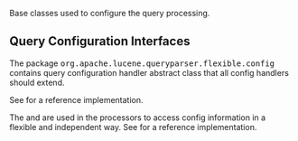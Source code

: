 ﻿
<!--
 Licensed to the Apache Software Foundation (ASF) under one or more
 contributor license agreements.  See the NOTICE file distributed with
 this work for additional information regarding copyright ownership.
 The ASF licenses this file to You under the Apache License, Version 2.0
 (the "License"); you may not use this file except in compliance with
 the License.  You may obtain a copy of the License at

     http://www.apache.org/licenses/LICENSE-2.0

 Unless required by applicable law or agreed to in writing, software
 distributed under the License is distributed on an "AS IS" BASIS,
 WITHOUT WARRANTIES OR CONDITIONS OF ANY KIND, either express or implied.
 See the License for the specific language governing permissions and
 limitations under the License.
-->

Base classes used to configure the query processing.

## Query Configuration Interfaces

 The package <tt>org.apache.lucene.queryparser.flexible.config</tt> contains query configuration handler abstract class that all config handlers should extend. 

 See [](xref:Lucene.Net.QueryParsers.Flexible.Standard.Config.StandardQueryConfigHandler) for a reference implementation. 

 The [](xref:Lucene.Net.QueryParsers.Flexible.Core.Config.QueryConfigHandler) and [](xref:Lucene.Net.QueryParsers.Flexible.Core.Config.FieldConfig) are used in the processors to access config information in a flexible and independent way. See [](xref:Lucene.Net.QueryParsers.Flexible.Standard.Processors.TermRangeQueryNodeProcessor) for a reference implementation. 
